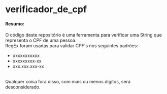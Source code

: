 # verificador_de_cpf

#### Resumo:<br>
O código deste repositório é uma ferramenta para verificar uma String que representa o CPF de uma pessoa.<br>
RegEx foram usadas para validar CPF's nos seguintes padrões:<br>
* xxxxxxxxxxx
* xxxxxxxxx-xx
* xxx.xxx.xxx-xx
<br>
Qualquer coisa fora disso, com mais ou menos dígitos, será desconsiderado.
